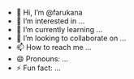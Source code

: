  - 👋 Hi, I’m @farukana
- 👀 I’m interested in ... 
- 🌱 I’m currently learning ...   
- 💞️ I’m looking to collaborate on ...     
- 📫 How to reach me ...   
- 😄 Pronouns: ...     
- ⚡ Fun fact: ... 

<!--- 
farukana/farukana is a ✨ special ✨ repository because its `README.md` (this file) appears on your GitHub profile. 
You can click the Preview link to take a look at your changes.
--->
